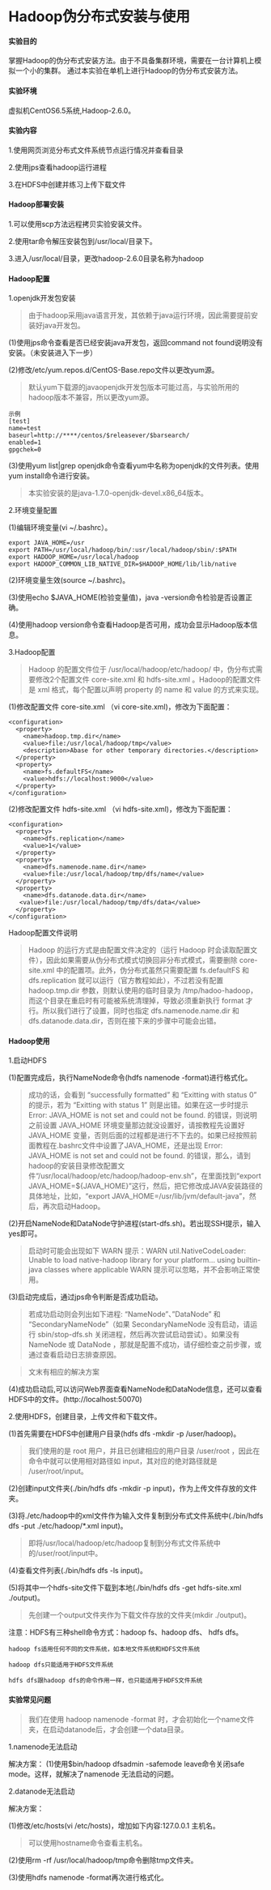# Hadoop伪分布式安装与使用


#### 实验目的
掌握Hadoop的伪分布式安装方法。由于不具备集群环境，需要在一台计算机上模拟一个小的集群。
通过本实验在单机上进行Hadoop的伪分布式安装方法。


#### 实验环境
虚拟机CentOS6.5系统,Hadoop-2.6.0。

#### 实验内容
1.使用网页浏览分布式文件系统节点运行情况并查看目录

2.使用jps查看hadoop运行进程

3.在HDFS中创建并练习上传下载文件

#### Hadoop部署安装
1.可以使用scp方法远程拷贝实验安装文件。

2.使用tar命令解压安装包到/usr/local/目录下。

3.进入/usr/local/目录，更改hadoop-2.6.0目录名称为hadoop

#### Hadoop配置

1.openjdk开发包安装
>由于hadoop采用java语言开发，其依赖于java运行环境，因此需要提前安装好java开发包。

(1)使用jps命令查看是否已经安装java开发包，返回command not found说明没有安装。（未安装进入下一步）

(2)修改/etc/yum.repos.d/CentOS-Base.repo文件以更改yum源。
>默认yum下载源的javaopenjdk开发包版本可能过高，与实验所用的hadoop版本不兼容，所以更改yum源。

    示例
    [test]
    name=test
    baseurl=http://****/centos/$releasever/$barsearch/
    enabled=1
    gpgchek=0
    
(3)使用yum list|grep openjdk命令查看yum中名称为openjdk的文件列表。使用yum install命令进行安装。
>本实验安装的是java-1.7.0-openjdk-devel.x86_64版本。

2.环境变量配置

(1)编辑环境变量(vi ~/.bashrc）。

    export JAVA_HOME=/usr
    export PATH=/usr/local/hadoop/bin/:usr/local/hadoop/sbin/:$PATH
    export HADOOP_HOME=/usr/local/hadoop
    export HADOOP_COMMON_LIB_NATIVE_DIR=$HADOOP_HOME/lib/lib/native
    
(2)环境变量生效(source ~/.bashrc)。

(3)使用echo $JAVA_HOME(检验变量值)，java -version命令检验是否设置正确。

(4)使用hadoop version命令查看Hadoop是否可用，成功会显示Hadoop版本信息。

3.Hadoop配置
>Hadoop 的配置文件位于 /usr/local/hadoop/etc/hadoop/ 中，伪分布式需要修改2个配置文件 core-site.xml 和 hdfs-site.xml 。Hadoop的配置文件是 xml 格式，每个配置以声明 property 的 name 和 value 的方式来实现。

(1)修改配置文件 core-site.xml （vi core-site.xml)，修改为下面配置：
    
    <configuration> 
      <property> 
        <name>hadoop.tmp.dir</name> 
        <value>file:/usr/local/hadoop/tmp</value> 
        <description>Abase for other temporary directories.</description> 
      </property> 
      <property> 
        <name>fs.defaultFS</name> 
        <value>hdfs://localhost:9000</value> 
      </property>
    </configuration>
    
(2)修改配置文件 hdfs-site.xml （vi hdfs-site.xml)，修改为下面配置：

    <configuration> 
      <property> 
        <name>dfs.replication</name> 
        <value>1</value> 
      </property> 
      <property> 
        <name>dfs.namenode.name.dir</name> 
        <value>file:/usr/local/hadoop/tmp/dfs/name</value> 
      </property> 
      <property> 
        <name>dfs.datanode.data.dir</name> 
       <value>file:/usr/local/hadoop/tmp/dfs/data</value>
      </property> 
    </configuration>
    
 Hadoop配置文件说明
 >Hadoop 的运行方式是由配置文件决定的（运行 Hadoop 时会读取配置文件），因此如果需要从伪分布式模式切换回非分布式模式，需要删除 core-site.xml 中的配置项。此外，伪分布式虽然只需要配置 fs.defaultFS 和 dfs.replication 就可以运行（官方教程如此），不过若没有配置 hadoop.tmp.dir 参数，则默认使用的临时目录为 /tmp/hadoo-hadoop，而这个目录在重启时有可能被系统清理掉，导致必须重新执行 format 才行。所以我们进行了设置，同时也指定 dfs.namenode.name.dir 和 dfs.datanode.data.dir，否则在接下来的步骤中可能会出错。

#### Hadoop使用

1.启动HDFS

(1)配置完成后，执行NameNode命令(hdfs namenode -format)进行格式化。
>成功的话，会看到 “successfully formatted” 和 “Exitting with status 0” 的提示，若为 “Exitting with status 1” 则是出错。如果在这一步时提示 Error: JAVA_HOME is not set and could not be found. 的错误，则说明之前设置 JAVA_HOME 环境变量那边就没设置好，请按教程先设置好 JAVA_HOME 变量，否则后面的过程都是进行不下去的。如果已经按照前面教程在.bashrc文件中设置了JAVA_HOME，还是出现 Error: JAVA_HOME is not set and could not be found. 的错误，那么，请到hadoop的安装目录修改配置文件“/usr/local/hadoop/etc/hadoop/hadoop-env.sh”，在里面找到“export JAVA_HOME=${JAVA_HOME}”这行，然后，把它修改成JAVA安装路径的具体地址，比如，“export JAVA_HOME=/usr/lib/jvm/default-java”，然后，再次启动Hadoop。

(2)开启NameNode和DataNode守护进程(start-dfs.sh)。若出现SSH提示，输入yes即可。
>启动时可能会出现如下 WARN 提示：WARN util.NativeCodeLoader: Unable to load native-hadoop library for your platform… using builtin-java classes where applicable WARN 提示可以忽略，并不会影响正常使用。

(3)启动完成后，通过jps命令判断是否成功启动。
>若成功启动则会列出如下进程: “NameNode”、”DataNode” 和 “SecondaryNameNode”（如果 SecondaryNameNode 没有启动，请运行 sbin/stop-dfs.sh 关闭进程，然后再次尝试启动尝试）。如果没有 NameNode 或 DataNode ，那就是配置不成功，请仔细检查之前步骤，或通过查看启动日志排查原因。

>文末有相应的解决方案

(4)成功启动后,可以访问Web界面查看NameNode和DataNode信息，还可以查看HDFS中的文件。(http://localhost:50070)

2.使用HDFS，创建目录，上传文件和下载文件。

(1)首先需要在HDFS中创建用户目录(hdfs dfs -mkdir -p /user/hadoop)。
>我们使用的是 root 用户，并且已创建相应的用户目录 /user/root ，因此在命令中就可以使用相对路径如 input，其对应的绝对路径就是 /user/root/input。

(2)创建input文件夹(./bin/hdfs dfs -mkdir -p input)，作为上传文件存放的文件夹。

(3)将./etc/hadoop中的xml文件作为输入文件复制到分布式文件系统中(./bin/hdfs dfs -put ./etc/hadoop/*.xml input)。
>即将/usr/local/hadoop/etc/hadoop复制到分布式文件系统中的/user/root/input中。

(4)查看文件列表(./bin/hdfs dfs -ls input)。

(5)将其中一个hdfs-site文件下载到本地(./bin/hdfs dfs -get hdfs-site.xml ./output)。
>先创建一个output文件夹作为下载文件存放的文件夹(mkdir ./output)。

注意：HDFS有三种shell命令方式：hadoop fs、hadoop dfs、 hdfs dfs。

    hadoop fs适用任何不同的文件系统，如本地文件系统和HDFS文件系统

    hadoop dfs只能适用于HDFS文件系统

    hdfs dfs跟hadoop dfs的命令作用一样，也只能适用于HDFS文件系统
   
#### 实验常见问题
>我们在使用 hadoop namenode -format 时，才会初始化一个name文件夹，在启动datanode后，才会创建一个data目录。

1.namenode无法启动 

解决方案：
(1)使用$bin/hadoop dfsadmin -safemode leave命令关闭safe mode。这样，就解决了namenode 无法启动的问题。 

2.datanode无法启动

解决方案：

(1)修改/etc/hosts(vi /etc/hosts)，增加如下内容:127.0.0.1 主机名。
>可以使用hostname命令查看主机名。

(2)使用rm -rf /usr/local/hadoop/tmp命令删除tmp文件夹。

(3)使用hdfs namenode -format再次进行格式化。
